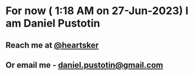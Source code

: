 # For now ( 1:18 AM on 27-Jun-2023) I am Daniel Pustotin
## Reach me at [@heartsker](https://t.me/heartsker)
## Or email me - daniel.pustotin@gmail.com
